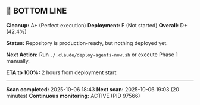 ## 🏁 BOTTOM LINE

**Cleanup:** A+ (Perfect execution)
**Deployment:** F (Not started)
**Overall:** D+ (42.4%)

**Status:** Repository is production-ready, but nothing deployed yet.

**Next Action:** Run `./.claude/deploy-agents-now.sh` or execute Phase 1 manually.

**ETA to 100%:** 2 hours from deployment start

---

**Scan completed:** 2025-10-06 18:43
**Next scan:** 2025-10-06 19:03 (20 minutes)
**Continuous monitoring:** ACTIVE (PID 97566)
